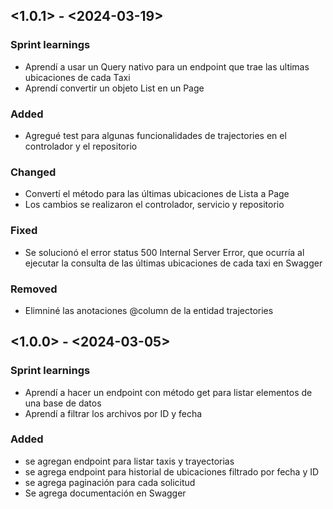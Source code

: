 ## <1.0.1> - <2024-03-19>

### Sprint learnings

- Aprendí a usar un Query nativo para un endpoint que trae las ultimas ubicaciones de cada Taxi
- Aprendí convertir un objeto List en un Page


### Added

- Agregué  test para algunas funcionalidades de trajectories en el controlador y el repositorio

### Changed

- Convertí el método para las últimas ubicaciones de Lista a Page
- Los cambios se realizaron el controlador, servicio y repositorio

### Fixed

- Se solucionó el error status 500 Internal Server Error, que ocurría al ejecutar la consulta 
  de las últimas ubicaciones de cada taxi en Swagger

### Removed

- Elimniné las anotaciones @column de la entidad trajectories 


## <1.0.0> - <2024-03-05>

### Sprint learnings

- Aprendí a hacer un endpoint con método get para listar elementos de una base de datos
- Aprendí a filtrar los archivos por ID y fecha

### Added

- se agregan endpoint para listar taxis y trayectorias
- se agrega endpoint para historial de ubicaciones filtrado por fecha y ID
- se agrega paginación para cada solicitud
- Se agrega documentación en Swagger


